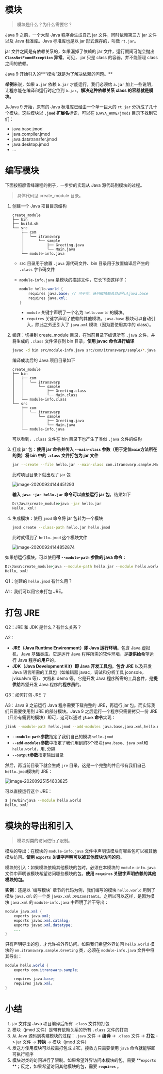 # 模块
> 模块是什么？为什么需要它？

Java 9 之前，一个大型 Java 程序会生成自己 jar 文件，同时依赖第三方 jar 文件以及 Java 标准库。Java 标准库也是以 jar 形式保存的，叫做 `rt.jar`。



jar 文件之间是有依赖关系的，如果漏掉了依赖的 jar 文件，运行期间可能会抛出 **`ClassNotFoundException` 异常**。可见， jar 只是 class 的容器，并不能管理 class 之间的依赖。



Java 9 开始引入的**“模块”就是为了解决依赖的问题。**



**举例**来说，如果 `a.jar` 依赖 `b.jar` 才能运行，我们必须给 `a.jar` 加上一些说明，让程序能在编译和运行时定位到 `b.jar`。**解决这种依赖关系 class 的容器就是模块。**



从Java 9 开始，原有的 Java 标准库已经由一个单一巨大的 `rt.jar` 分拆成了几十个模块，这些模块以 **`.jmod` 扩展名**标识，可以在 `$JAVA_HOME/jmods` 目录下找到它们：

- java.base.jmod
- java.compiler.jmod
- java.datatransfer.jmod
- java.desktop.jmod
- ...



# 编写模块

下面按照廖雪峰课程的例子，一步步的实现从 Java 源代码到模块的过程。

>  具体代码见 create_module 目录。



1. 创建一个 Java 项目目录结构

    ```
    create_module
    ├── bin
    ├── build.sh
    └── src
        ├── com
        │   └── itranswarp
        │       └── sample
        │           ├── Greeting.java
        │           └── Main.java
        └── module-info.java
    ```

    - src 目录用于放置 `.java` 源代码文件、bin 目录用于放置编译后产生的 `.class` 字节码文件

    - `module-info.java` 是模块的描述文件，它长下面这样子：

        ```java
        module hello.world {
        	requires java.base; // 可不写，任何模块都会自动引入java.base
        	requires java.xml;
        }
        ```

        - `module` 关键字声明了一个名为 `hello.world` 的模块。
        - `requires` 关键字声明了依赖的其他模块。`java.base` 模块可以自动引入，除此之外还引入了 `java.xml` 模块（因为要使用其中的 class）。

2. 编译：切换到 create_module 目录，在当前目录下编译所有 `.java` 文件，并将生成的 `.class` 文件保存到 bin 目录，**使用 javac 命令进行编译**

    ```bash
    javac -d bin src/module-info.java src/com/itranswarp/sample/*.java
    ```
    编译成功后的 Java 项目目录如下

    ```
    create_module
    ├── bin
    │   ├── com
    │   │   └── itranswarp
    │   │       └── sample
    │   │           ├── Greeting.class
    │   │           └── Main.class
    │   └── module-info.class
    └── src
        ├── com
        │   └── itranswarp
        │       └── sample
        │           ├── Greeting.java
        │           └── Main.java
        └── module-info.java
    ```

    可以看到，`.class` 文件在 bin 目录下也产生了类似 `.java` 文件的结构

3. 打成 jar 包：**使用 jar 命令并传入 `--main-class` 参数（用于定位`main`方法所在的类）将 bin 中的 `.class` 文件打包为 jar 文件**

    ```bash
    jar --create --file hello.jar --main-class com.itranswarp.sample.Main -C bin .
    ```

    此时项目目录下就出现了 jar 包

    ![image-20200924144451293](https://gitee.com/llillz/images/raw/master/image-20200924144451293.png)

    **输入 `java -jar hello.jar` 命令可以直接运行 jar 包**，结果如下

    ```cmd
    D:\Java\create_module>java -jar hello.jar
    Hello, xml!
    ```

4. 生成模块：使用 `jmod` 命令将 jar 包转为一个模块

    ```bash
    jmod create --class-path hello.jar hello.jmod
    ```

    此时就得到了 `hello.jmod` 这个模块文件

    ![image-20200924144852874](https://gitee.com/llillz/images/raw/master/image-20200924144852874.png)



如果想运行模块，可以使用**带 `--module-path` 参数的 java 命令**：

```cmd
D:\Java\create_module>java --module-path hello.jar --module hello.world
Hello, xml!
```



Q1：创建的 `hello.jmod` 有什么用？

A1：我们可以用它来打包 JRE。



# 打包 JRE

Q2：JRE 和 JDK 是什么？有什么关系？

A2：

-   **JRE（Java Runtime Environment）即 Java 运行环境**。包含 Java 虚拟机，Java 基础类库。它是运行 Java 程序所需的软件环境，是**提供给**希望运行 Java 程序的**用户**的。
-   **JDK（Java Development Kit）即 Java 开发工具包**。**包含 JRE** 以及开发 Java 语言所需的工具包（如编辑器 javac，调试和分析工具 jconsole，jvisualvm 等）、文档和 demo 等。它是开发 Java 程序所需的工具套件，是**提供给**希望开发 Java 程序的**程序员**的。



Q3：如何打包 JRE ？

A3：Java 9 之前运行 Java 程序需要下载完整的 JRE，再运行 jar 包。而实际我们只需要使用到 JRE 的部分模块。Java 9 之后运行一个程序只需要拷贝一份 JRE （只带有需要的模块）即可，这可以通过 **`jlink` 命令**实现：

```bash
jlink --module-path hello.jmod --add-modules java.base,java.xml,hello.world --output jre/
```

-   **`--module-path`参数**指定了我们自己的模块`hello.jmod`
-   **`--add-modules`参数**中指定了我们用到的3个模块`java.base`、`java.xml`和`hello.world`，用`,`分隔
-   **`--output`参数**指定输出目录

然后，再当前目录下就会生成 `jre` 目录，这是一个完整的并且带有我们自己`hello.jmod`模块的 JRE：

![image-20200925154603825](https://gitee.com/llillz/images/raw/master/geybCDis7lhw4Su.png)

可以直接运行这个 JRE：

```bash
$ jre/bin/java --module hello.world
Hello, xml!
```



# 模块的导出和引入

> 模块对类的访问进行了限制。

模块的导出：在模块的 `module-info.java` 文件中声明该模块有哪些包可以被其他模块访问。**使用 `exports` 关键字声明可以被其他模块访问的包**。



模块的引入：如果模块依赖其他模块的包时，必须在本模块的 `module-info.java` 文件中声明该模块希望访问哪些模块的包。**使用 `requires` 关键字声明依赖的其他模块的包。**



**实例**：还是以 \`编写模块\` 章节的代码为例，我们编写的模块 `hello.world` 用到了模块 `java.xml` 的一个类 `javax.xml.XMLConstants`。之所以可以这样，是因为模块 `java.xml` 的 `module-info.java` 中声明了若干导出：

```java
module java.xml {
    exports java.xml;
    exports javax.xml.catalog;
    exports javax.xml.datatype;
    ...
}
```



只有声明导出的包，才允许被外界访问。如果我们希望外界访问 `hello.world` 模块的 `om.itranswarp.sample.Greeting` 类，必须在 `module-info.java` 文件中将其导出：

```java
module hello.world {
    exports com.itranswarp.sample;

    requires java.base;
	requires java.xml;
}
```



# 小结

1. jar 文件是 Java 项目编译后所有 `.class` 文件的打包
2. 模块（jmod 文件）是带有依赖关系的所有 `.class` 文件的打包
3. 从 Java 源码到构建模块的过程：`.java` 文件 -> **编译** -> `.class` 文件 -> **打包** -> jar 文件 -> **转换** -> 模块（jmod 文件）
4. 发送方使用模块可以按需打包成 JRE，接收方只需要使用 `java` 命令就能够即可执行程序
5. 模块对类的访问进行了限制。如果希望外界访问本模块的包，需要 **`exports` **；反之，如果希望访问其他模块的包，需要 **`requires`** 。

